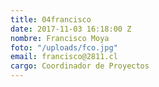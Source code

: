 ```yaml
---
title: 04francisco
date: 2017-11-03 16:18:00 Z
nombre: Francisco Moya
foto: "/uploads/fco.jpg"
email: francisco@2811.cl
cargo: Coordinador de Proyectos
---
```


